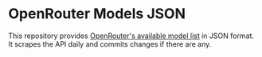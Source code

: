 # OpenRouter Models JSON

This repository provides [OpenRouter's available model list](https://openrouter.ai/docs/models) in JSON format. It scrapes the API daily and commits changes if there are any.
